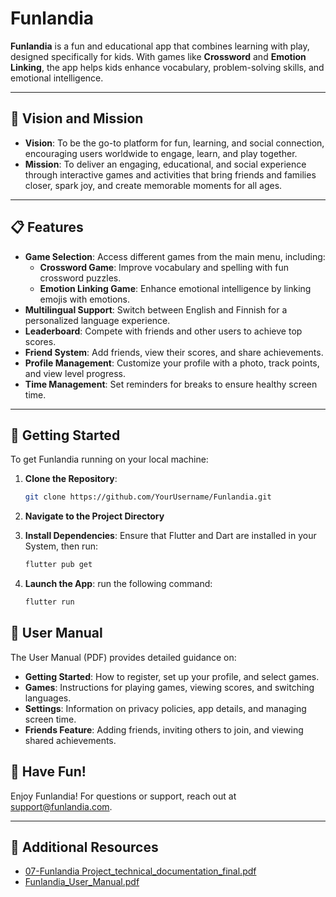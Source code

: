 # Funlandia

**Funlandia** is a fun and educational app that combines learning with play, designed specifically for kids. With games like **Crossword** and **Emotion Linking**, the app helps kids enhance vocabulary, problem-solving skills, and emotional intelligence.

---

## 🌟 Vision and Mission


- **Vision**: To be the go-to platform for fun, learning, and social connection, encouraging users worldwide to engage, learn, and play together.
- **Mission**: To deliver an engaging, educational, and social experience through interactive games and activities that bring friends and families closer, spark joy, and create memorable moments for all ages.

---

## 📋 Features

- **Game Selection**: Access different games from the main menu, including:
  - **Crossword Game**: Improve vocabulary and spelling with fun crossword puzzles.
  - **Emotion Linking Game**: Enhance emotional intelligence by linking emojis with emotions.
- **Multilingual Support**: Switch between English and Finnish for a personalized language experience.
- **Leaderboard**: Compete with friends and other users to achieve top scores.
- **Friend System**: Add friends, view their scores, and share achievements.
- **Profile Management**: Customize your profile with a photo, track points, and view level progress.
- **Time Management**: Set reminders for breaks to ensure healthy screen time.

---

## 🚀 Getting Started

To get Funlandia running on your local machine:

1. **Clone the Repository**:
   ```bash
   git clone https://github.com/YourUsername/Funlandia.git

2. **Navigate to the Project Directory**

  
3. **Install Dependencies**: Ensure that Flutter and Dart are installed in your System, then run:
     ```bash
    flutter pub get
      ```
4. **Launch the App**: run the following command:
      ```bash
    flutter run
      ```


## 📖 User Manual 

The User Manual (PDF) provides detailed guidance on:

- **Getting Started**: How to register, set up your profile, and select games.
- **Games**: Instructions for playing games, viewing scores, and switching languages.
- **Settings**: Information on privacy policies, app details, and managing screen time.
- **Friends Feature**: Adding friends, inviting others to join, and viewing shared achievements.





## 🎉 Have Fun!

Enjoy Funlandia! For questions or support, reach out at [support@funlandia.com](mailto:support@funlandia.com).

---

## 📄 Additional Resources

- [07-Funlandia Project_technical_documentation_final.pdf](https://github.com/user-attachments/files/17674411/07-Funlandia.Project_technical_documentation_final.pdf)
- [Funlandia_User_Manual.pdf](https://github.com/user-attachments/files/17664826/Funlandia_User_Manual.pdf)

